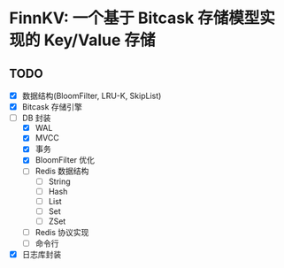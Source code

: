 # FinnKV: 一个基于 Bitcask 存储模型实现的 Key/Value 存储

## TODO
- [x] 数据结构(BloomFilter, LRU-K, SkipList)
- [x] Bitcask 存储引擎
- [ ] DB 封装
  - [x] WAL 
  - [x] MVCC 
  - [x] 事务
  - [x] BloomFilter 优化
  - [ ] Redis 数据结构
    - [ ] String
    - [ ] Hash
    - [ ] List
    - [ ] Set
    - [ ] ZSet
  - [ ] Redis 协议实现
  - [ ] 命令行
- [x] 日志库封装
